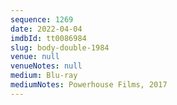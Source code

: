 ```yaml
---
sequence: 1269
date: 2022-04-04
imdbId: tt0086984
slug: body-double-1984
venue: null
venueNotes: null
medium: Blu-ray
mediumNotes: Powerhouse Films, 2017
---
```

